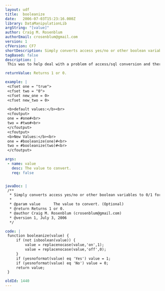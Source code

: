 ```yaml
---
layout: udf
title:  booleanize
date:   2006-07-03T15:23:16.000Z
library: DataManipulationLib
argString: "[value]"
author: Craig M. Rosenblum
authorEmail: crosenblum@gmail.com
version: 1
cfVersion: CF7
shortDescription: Simply converts access yes/no or other boolean variables to 0/1 format, almost opposite of yesnoformat
tagBased: false
description: |
 This was to help deal with a problem of access/sql conversion and there were some yes/no values that did not match to boolean values. So had to create a script to simplify universal conversion to boolean values.

returnValue: Returns 1 or 0.

example: |
 <cfset one = "true">
 <cfset two = "0">
 <cfset new_one = 0>
 <cfset new_two = 0>
 
 <b>default values:</b><br>
 <cfoutput>
 one = #one#<br>
 two = #two#<br>
 </cfoutput>
 <cfoutput>
 <b>New Values:</b><br>
 one = #booleanize(one)#<br>
 two = #booleanize(two)#<br>
 </cfoutput>

args:
 - name: value
   desc: The value to convert.
   req: false


javaDoc: |
 /**
  * Simply converts access yes/no or other boolean variables to 0/1 format, almost opposite of yesnoformat
  * 
  * @param value      The value to convert. (Optional)
  * @return Returns 1 or 0. 
  * @author Craig M. Rosenblum (crosenblum@gmail.com) 
  * @version 1, July 3, 2006 
  */

code: |
 function booleanize(value) {
     if (not isboolean(value)) {
         value = replacenocase(value,'on',1);
         value = replacenocase(value,'off',0);
     }
     if (yesnoformat(value) eq 'Yes') value = 1;
     if (yesnoformat(value) eq 'No') value = 0;
     return value;
 }

oldId: 1440
---
```


